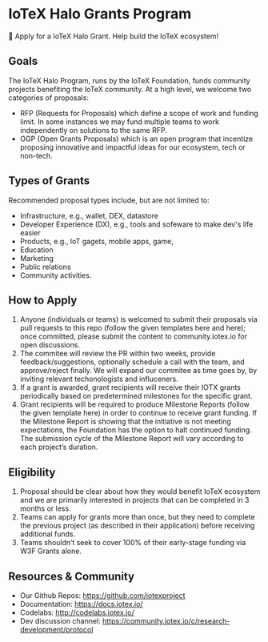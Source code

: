 # IoTeX Halo Grants Program
👟 Apply for a IoTeX Halo Grant. Help build the IoTeX ecosystem!

## Goals
The IoTeX Halo Program, runs by the IoTeX Foundation, funds community projects benefiting the IoTeX community. At a high level, we welcome two categories of proposals:
- RFP (Requests for Proposals) which define a scope of work and funding limit. In some instances we may fund multiple teams to work independently on solutions to the same RFP.
- OGP (Open Grants Proposals) which is an open program that incentize proposing innovative and impactful ideas for our ecosystem, tech or non-tech.

## Types of Grants
Recommended proposal types include, but are not limited to: 
- Infrastructure, e.g., wallet, DEX, datastore
- Developer Experience (DX), e.g., tools and sofeware to make dev's life easier
- Products, e.g., IoT gagets, mobile apps, game, 
- Education
- Marketing
- Public relations
- Community activities.

## How to Apply
1. Anyone (individuals or teams) is welcomed to submit their proposals via pull requests to this repo (follow the given templates here and here); once committed, please submit the content to community.iotex.io for open discussions.
2. The commitee will review the PR within two weeks, provide feedback/suggestions, optionally schedule a call with the team, and approve/reject finally. We will expand our commitee as time goes by, by inviting relevant techonologists and influceners.
3. If a grant is awarded, grant recipients will receive their IOTX grants periodically based on predetermined milestones for the specific grant. 
4. Grant recipients will be required to produce Milestone Reports (follow the given template here) in order to continue to receive grant funding. If the Milestone Report is showing that the initiative is not meeting expectations, the Foundation has the option to halt continued funding. The submission cycle of the Milestone Report will vary according to each project’s duration.

## Eligibility
1. Proposal should be clear about how they would benefit IoTeX ecosystem and we are primarily interested in projects that can be completed in 3 months or less.
2. Teams can apply for grants more than once, but they need to complete the previous project (as described in their application) before receiving additional funds. 
3. Teams shouldn’t seek to cover 100% of their early-stage funding via W3F Grants alone.

## Resources & Community
- Our Github Repos: https://github.com/iotexproject
- Documentation: https://docs.iotex.io/
- Codelabs: http://codelabs.iotex.io/
- Dev discussion channel: https://community.iotex.io/c/research-development/protocol

